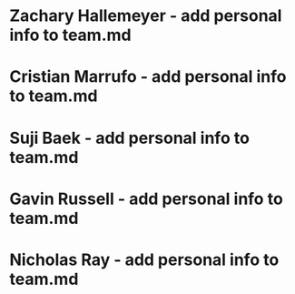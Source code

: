 # Zachary Hallemeyer - add personal info to team.md
# Cristian Marrufo - add personal info to team.md
# Suji Baek - add personal info to team.md
# Gavin Russell - add personal info to team.md
# Nicholas Ray - add personal info to team.md
